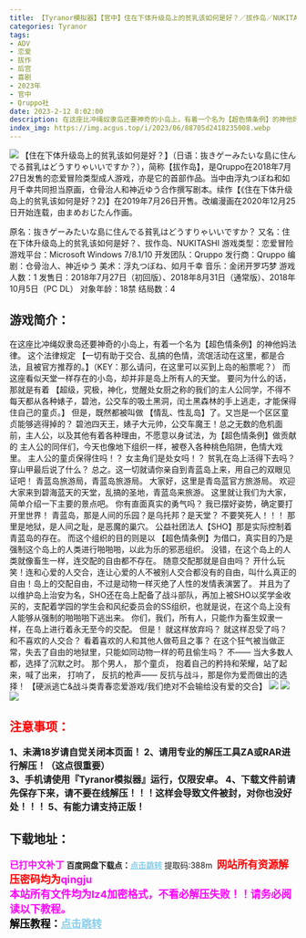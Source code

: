 ```yaml
---
title: 【Tyranor模拟器】【官中】住在下体升级岛上的贫乳该如何是好？／拔作岛／NUKITASHI／抜きゲーみたいな島に住んでる貧乳はどうすりゃいいですか？
categories: Tyranor
tags:
- ADV
- 恋爱
- 拔作
- 后宫
- 喜剧
- 2023年
- 官中
- Qruppo社
date: 2023-2-12 8:02:00
description: 在这座比冲绳奴隶岛还要神奇的小岛上，有着一个名为【超色情条例】的神他妈法律。这个法律规定 【一切有助于交合、乱搞的色情，流氓活动在这里，都是合法，且被官方推荐的。】（KEY：那么请问，在这里可以买到上岛的船票呢？）而这座看似天堂一样存在的小岛，却并非是岛上所有人的天堂。要问为什么的话，那就是有着 【超级，究极，神化，觉醒处女厨之称的我们的主人公同学，不得不每天都从各种婊子，碧池，公交车的吸土黑洞，闰土黑森林的手上逃走，才能保得住自己的童贞。】
index_img: https://img.acgus.top/i/2023/06/88705d2418235008.webp
---
```

![](https://img.acgus.top/i/2023/06/88705d2418235008.webp)
【住在下体升级岛上的贫乳该如何是好？】（日语：抜きゲーみたいな島に住んでる貧乳はどうすりゃいいですか？），简称【拔作岛】，是Qruppo在2018年7月27日发售的恋爱冒险类型成人游戏，亦是它的首部作品。当中由浮丸つぼね和如月千幸共同担当原画，仓骨治人和神近ゆう合作撰写剧本。续作【《住在下体升级岛上的贫乳该如何是好？2》】在2019年7月26日开售。改编漫画在2020年12月25日开始连载，由まめおじたん作画。

原名：抜きゲーみたいな島に住んでる貧乳はどうすりゃいいですか？
又名：住在下体升级岛上的贫乳该如何是好？、拔作岛、NUKITASHI
游戏类型：恋爱冒险
游戏平台：Microsoft Windows 7/8.1/10
开发团队：Qruppo
发行商：Qruppo
编剧：仓骨治人、神近ゆう
美术：浮丸つぼね、如月千幸
音乐：金闭开罗巧梦
游戏人数：1
发售日：2018年7月27日（初回版）、2018年8月31日（通常版）、2018年10月5日（PC DL）
对象年龄：18禁
结局数：4

## 游戏简介：
在这座比冲绳奴隶岛还要神奇的小岛上，有着一个名为【超色情条例】的神他妈法律。
这个法律规定 【一切有助于交合、乱搞的色情，流氓活动在这里，都是合法，且被官方推荐的。】（KEY：那么请问，在这里可以买到上岛的船票呢？）
而这座看似天堂一样存在的小岛，却并非是岛上所有人的天堂。
要问为什么的话，那就是有着 【超级，究极，神化，觉醒处女厨之称的我们的主人公同学，不得不每天都从各种婊子，碧池，公交车的吸土黑洞，闰土黑森林的手上逃走，才能保得住自己的童贞。】
但是，既然都被叫做 【情乱、性乱岛】了。又岂是一个区区童贞能够逃得掉的？
碧池四天王，婊子大元帅，公交车魔王！总之无数的危机面前，主人公，以及其他有着各种理由，不愿意以身试法，为【超色情条例】做贡献的
主人公的同伴们，今天也像地下组织一样，被卷入各种桃色陷阱，色情大戏里。
主人公的童贞保得住吗！？
女主角们是处女吗！？
贫乳在岛上活得下去吗？
穿山甲最后说了什么？
总之。这一切就请你亲自到青蓝岛上来，用自己的双眼见证吧！
青蓝岛旅游局，青蓝岛旅游局。
大家好，这里是青岛蓝官方旅游局。
欢迎大家来到碧海蓝天的天堂，乱搞的圣地，青蓝岛来旅游。
这里就让我们为大家，简单介绍一下主要的景点吧。
你有直面真实的勇气吗？
我已摆好姿势，确定要打开里世界！
青蓝岛，那是人间的乐园？是乌托邦？是天堂？
不要笑死人！！！
那里是地狱，是人间之耻，是恶魔的巢穴。
公益社团法人【SHO】那是实际控制着青蓝岛的存在。
而这个组织的目的则是以 【超色情条例】为借口，真实目的乃是强制这个岛上的人类进行啪啪啪，以此为乐的邪恶组织。
没错，在这个岛上的人类就像畜生一样，连交配的自由都不存在。
随意交配那就是自由吗？
开什么玩笑！连和心爱的人交合，连让心爱的人不被别人交合都没有的自由，叫什么真正的自由！岛上的交配自由，不过是动物一样灭绝了人性的发情表演罢了。
并且为了以维护岛上治安为名，SHO还在岛上配备了战斗部队，再加上被SHO以奖学金收买的，支配着学园的学生会和风纪委员会的SS组织，也就是说，在这个岛上没有人能够从强制的啪啪啪下逃出来。
你们，我们，所有人，只能作为畜生奴隶一样，在岛上进行着永无至今的交配。
但是！
就这样放弃吗？
就这样忍受了吗？
和不喜欢的人交合？
看着喜欢的人和其他人做苟且之事？
在这个狂气被当做正常，失去了自由的地狱里，只能如同动物一样的苟且偷生吗？
不——
当大多数人都，选择了沉默之时。
那个男人，
那个童贞，
抱着自己的矜持和荣耀，站了起来，喊了出来，
打响了，
反抗的枪声——
反抗与战斗，那是你为爱而做出的选择！
【硬派逃亡&战斗类青春恋爱游戏/我们绝对不会输给没有爱的交合】
![](https://img.acgus.top/i/2023/06/05f2b19943235018.webp)
![](https://img.acgus.top/i/2023/06/228f1bf944235014.webp)
![](https://img.acgus.top/i/2023/06/cb6db7ca92235011.webp)




## <font color=#FF0000 >注意事项：</font>
<font size=3><b>1、未满18岁请自觉关闭本页面！
2、请用专业的解压工具ZA或RAR进行解压！（这点很重要）           
3、手机请使用『Tyranor模拟器』运行，仅限安卓。
4、下载文件前请先保存下来，请不要在线解压！！！这样会导致文件被封，对你也没好处！！！
5、有能力请支持正版！</b></font>

## 下载地址：
<font color=#FF00FF size=3><b>已打中文补丁</b></font>
<b>百度网盘下载点：</b><a href="https://pan.baidu.com/s/1yxkKNmGYUE-OD2QyhQyrgg?pwd=388m" style="color: #87CEEB;"><b>点击跳转</b></a> 提取码:388m
<a style="padding: 0" href="https://post.qingju.org/AD/"><img style="max-width:100%" src="https://img.acgus.top/i/2024/07/478f689b8021d8d499ab43d21acf137a.gif" alt=""></a>
<b><font color=#FF0000 size=4>网站所有资源解压密码均为</b></font><b><font color=#FF00FF size=4>qingju</font><font color=#FF0000 ></font></b><br><b><font color=#FF00FF size=4>本站所有文件均为lz4加密格式，不看必解压失败！！请务必阅读以下教程。</b></font><br><b><font color=#000 size=4>解压教程：</b><a href="https://post.qingju.org/tutorial/000/" style="color: #87CEEB;"><b>点击跳转</b></a>
